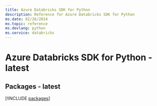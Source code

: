 ```yaml
---
title: Azure Databricks SDK for Python
description: Reference for Azure Databricks SDK for Python
ms.date: 02/26/2024
ms.topic: reference
ms.devlang: python
ms.service: databricks
---
```

# Azure Databricks SDK for Python - latest
## Packages - latest
[!INCLUDE [packages](databricks-index.md)]